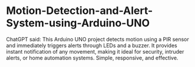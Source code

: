 # Motion-Detection-and-Alert-System-using-Arduino-UNO
ChatGPT said:  This Arduino UNO project detects motion using a PIR sensor and immediately triggers alerts through LEDs and a buzzer. It provides instant notification of any movement, making it ideal for security, intruder alerts, or home automation systems. Simple, responsive, and effective.
